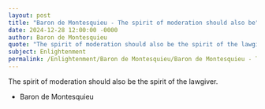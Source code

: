 ```yaml
---
layout: post
title: "Baron de Montesquieu - The spirit of moderation should also be"
date: 2024-12-28 12:00:00 -0000
author: Baron de Montesquieu
quote: "The spirit of moderation should also be the spirit of the lawgiver."
subject: Enlightenment
permalink: /Enlightenment/Baron de Montesquieu/Baron de Montesquieu - The spirit of moderation should also be
---
```


The spirit of moderation should also be the spirit of the lawgiver.

- Baron de Montesquieu
